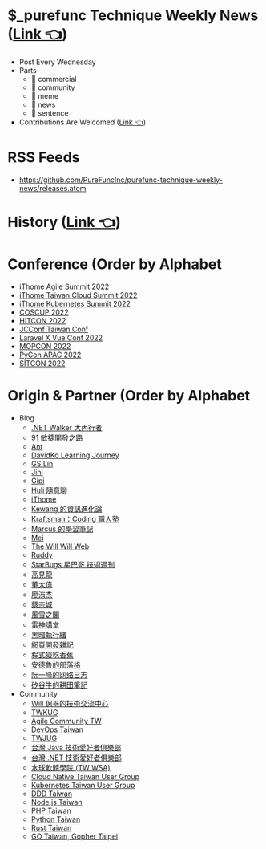 # $_purefunc Technique Weekly News ([Link 👈](https://purefunc.news))
* Post Every Wednesday
* Parts
  * 💼 commercial
  * 👥 community
  * 🤡 meme
  * 👀 news
  * 📜 sentence
* Contributions Are
  Welcomed ([Link 👈](https://github.com/PureFuncInc/purefunc-technique-weekly-news/issues/new/choose))

# RSS Feeds
* https://github.com/PureFuncInc/purefunc-technique-weekly-news/releases.atom

# History ([Link 👈](https://github.com/PureFuncInc/purefunc-technique-weekly-news/milestones?state=closed))

# Conference (Order by Alphabet

* [iThome Agile Summit 2022](https://github.com/PureFuncInc/purefunc-technique-weekly-news/issues/49)
* [iThome Taiwan Cloud Summit 2022](https://github.com/PureFuncInc/purefunc-technique-weekly-news/issues/37)
* [iThome Kubernetes Summit 2022](https://github.com/PureFuncInc/purefunc-technique-weekly-news/issues/36)
* [COSCUP 2022](https://github.com/PureFuncInc/purefunc-technique-weekly-news/issues/38)
* [HITCON 2022](https://github.com/PureFuncInc/purefunc-technique-weekly-news/issues/40)
* [JCConf Taiwan Conf](https://github.com/PureFuncInc/purefunc-technique-weekly-news/issues/3)
* [Laravel X Vue Conf 2022](https://github.com/PureFuncInc/purefunc-technique-weekly-news/issues/35)
* [MOPCON 2022](https://github.com/PureFuncInc/purefunc-technique-weekly-news/issues/4)
* [PyCon APAC 2022](https://github.com/PureFuncInc/purefunc-technique-weekly-news/issues/39)
* [SITCON 2022](https://github.com/PureFuncInc/purefunc-technique-weekly-news/issues/47)

# Origin & Partner (Order by Alphabet

* Blog
  * [.NET Walker 大內行者](https://www.facebook.com/DotNetWalker)
  * [91 敏捷開發之路](https://www.facebook.com/91agile)
  * [Ant](https://www.facebook.com/yftzeng.tw)
  * [DavidKo Learning Journey](https://www.facebook.com/DavidLearningJourney)
  * [GS Lin](https://blog.gslin.org/)
  * [Jini](https://www.facebook.com/jakarta99)
  * [Gipi](https://www.facebook.com/gipi.net)
  * [Huli 隨意聊](https://www.facebook.com/huli.blog)
  * [iThome](https://www.ithome.com.tw/news)
  * [Kewang 的資訊進化論](https://www.facebook.com/kewang.information)
  * [Kraftsman：Coding 職人塾](https://www.facebook.com/kraftsman.io/)
  * [Marcus 的學習筆記](https://www.facebook.com/marcustung.tech)
  * [Mei](https://www.facebook.com/mei.studio.li)
  * [The Will Will Web](https://blog.miniasp.com/)
  * [Ruddy](https://www.facebook.com/ruddyl.lee)
  * [StarBugs 星巴哥 技術週刊](https://weekly.starbugs.dev/)
  * [高見龍](https://www.facebook.com/eddiekao)
  * [董大偉](https://www.facebook.com/isdaviddong)
  * [廖洧杰](https://www.facebook.com/sfismy)
  * [蔡宗城](https://www.facebook.com/smalltown0110)
  * [風雪之閣](https://www.facebook.com/cooldotnet)
  * [雷神講堂](https://www.facebook.com/groups/892498740830285)
  * [黑暗執行緒](https://blog.darkthread.net/)
  * [網頁開發雜記](https://www.facebook.com/thingsaboutwebdev)
  * [程式猿吃香蕉](https://www.facebook.com/banana4coder/)
  * [安德魯的部落格](https://www.facebook.com/andrew.blog.0928)
  * [阮一峰的网络日志](https://www.ruanyifeng.com/blog/)
  * [矽谷牛的耕田筆記](https://www.facebook.com/technologynoteniu)
* Community
  * [Will 保哥的技術交流中心](https://www.facebook.com/will.fans)
  * [TWKUG](https://www.facebook.com/kotlintwn)
  * [Agile Community TW](https://www.facebook.com/AgileCommunity.tw/)
  * [DevOps Taiwan](https://www.facebook.com/groups/817976138289434)
  * [TWJUG](https://www.facebook.com/groups/twjug)
  * [台灣 Java 技術愛好者俱樂部](https://www.facebook.com/groups/javatwug/)
  * [台灣 .NET 技術愛好者俱樂部](https://www.facebook.com/groups/DotNetUserGroupTaiwan/)
  * [水球軟體學院 (TW WSA)](https://www.facebook.com/groups/wsa.tw)
  * [Cloud Native Taiwan User Group](https://www.facebook.com/groups/cloudnative.tw/)
  * [Kubernetes Taiwan User Group](https://www.facebook.com/groups/k8s.tw/)
  * [DDD Taiwan](https://www.facebook.com/groups/dddtaiwan)
  * [Node.js Taiwan](https://www.facebook.com/groups/node.js.tw)
  * [PHP Taiwan](https://www.facebook.com/groups/199493136812961)
  * [Python Taiwan](https://www.facebook.com/groups/197223143437)
  * [Rust Taiwan](https://www.facebook.com/groups/rust.tw)
  * [GO Taiwan, Gopher Taipei](https://www.facebook.com/groups/269001993248363)
